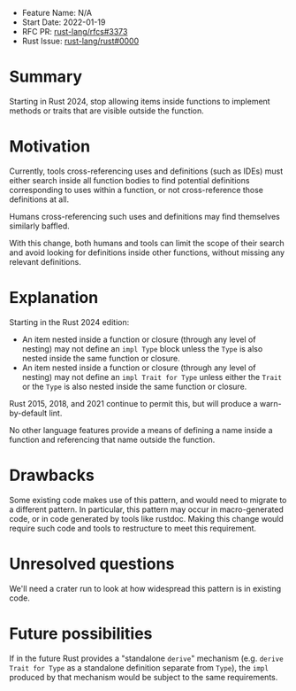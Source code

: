 - Feature Name: N/A
- Start Date: 2022-01-19
- RFC PR: [rust-lang/rfcs#3373](https://github.com/rust-lang/rfcs/pull/3373)
- Rust Issue: [rust-lang/rust#0000](https://github.com/rust-lang/rust/issues/0000)

# Summary
[summary]: #summary

Starting in Rust 2024, stop allowing items inside functions to implement
methods or traits that are visible outside the function.

# Motivation
[motivation]: #motivation

Currently, tools cross-referencing uses and definitions (such as IDEs) must
either search inside all function bodies to find potential definitions
corresponding to uses within a function, or not cross-reference those
definitions at all.

Humans cross-referencing such uses and definitions may find themselves
similarly baffled.

With this change, both humans and tools can limit the scope of their search and
avoid looking for definitions inside other functions, without missing any
relevant definitions.

# Explanation
[explanation]: #explanation

Starting in the Rust 2024 edition:
- An item nested inside a function or closure (through any level of nesting)
  may not define an `impl Type` block unless the `Type` is also nested inside
  the same function or closure.
- An item nested inside a function or closure (through any level of nesting)
  may not define an `impl Trait for Type` unless either the `Trait` or the
  `Type` is also nested inside the same function or closure.

Rust 2015, 2018, and 2021 continue to permit this, but will produce a
warn-by-default lint.

No other language features provide a means of defining a name inside a function
and referencing that name outside the function.

# Drawbacks
[drawbacks]: #drawbacks

Some existing code makes use of this pattern, and would need to migrate to a
different pattern. In particular, this pattern may occur in macro-generated
code, or in code generated by tools like rustdoc. Making this change would
require such code and tools to restructure to meet this requirement.

# Unresolved questions
[unresolved-questions]: #unresolved-questions

We'll need a crater run to look at how widespread this pattern is in existing
code.

# Future possibilities
[future-possibilities]: #future-possibilities

If in the future Rust provides a "standalone `derive`" mechanism (e.g. `derive
Trait for Type` as a standalone definition separate from `Type`), the `impl`
produced by that mechanism would be subject to the same requirements.
